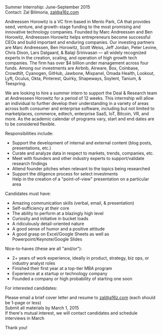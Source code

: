 Summer Internship: June-September 2015 <br>
Contact: Zal Bilimoria, zal@a16z.com <br>

Andreessen Horowitz is a VC firm based in Menlo Park, CA that provides seed, venture, and growth-stage funding to the most promising and innovative technology companies. Founded by Marc Andreessen and Ben Horowitz, Andreessen Horowitz helps entrepreneurs become successful CEOs and build important and enduring companies. Our investing partners are Marc Andreessen, Ben Horowitz, Scott Weiss, Jeff Jordan, Peter Levine, Chris Dixon, Lars Dalgaard, & Balaji Srinivasan — all widely recognized experts in the creation, scaling, and operation of high growth tech companies. The firm has over $4 billion under management across four funds. Among our investments are Airbnb, Airware, Box, Coinbase, Crowdtilt, Cyanogen, GitHub, Jawbone, Mixpanel, Omada Health, Lookout, Lyft, Oculus, Okta, Pinterest, Quirky, Shapeways, Soylent, Tanium, & Teespring.

We are looking to hire a summer intern to support the Deal & Research team at Andresseen Horowitz for a period of 12 weeks. This internship will allow an individual to further develop their understanding in a variety of areas across both consumer and enterprise software, including but not limited to marketplaces, commerce, edtech, enterprise SaaS, IoT, Bitcoin, VR, and more. As the academic calendar of programs vary, start and end dates are to be considered flexible.

Responsibilities include:
<ul>
<li>Support the development of internal and external content (blog posts, presentations, etc.) </li>
<li>Curate and analyze data in respect to markets, trends, companies, etc. </li>
<li>Meet with founders and other industry experts to support/validate research findings </li>
<li>Attend founder pitches when relevant to the topics being researched </li>
<li>Support the diligence process for select investments </li>
<il>Help in the creation of a "point-of-view" presentation on a particular area </li>
</ul>

Candidates must have:
<ul>
<li>Amazing communication skills (verbal, email, & presentation) </li>
<li>Self-sufficiency at their core </li>
<li>The ability to perform at a blazingly high level </li>
<li>Curiosity and initiative in bucket loads </li>
<li>A ridiculously detail-oriented nature </li>
<li>A good sense of humor and a positive attitude </li>
<li>A good grasp on Excel/Google Sheets as well as Powerpoint/Keynote/Google Slides </li>
</ul>

Nice-to-haves (these are all "and/or"):
<ul>
<li>2+ years of work experience, ideally in product, strategy, biz ops, or industry analyst roles </li>
<li>Finished their first year at a top-tier MBA program </li>
<li>Experience at a startup or technology company </li>
<li>Founded a company or high probability of starting one soon </li>
</ul>

For interested candidates:

Please email a brief cover letter and resume to zal@a16z.com (each should be 1-page or less) <br>
Submit all materials by March 1, 2015 <br>
If there's mutual interest, we will contact candidates and schedule interviews in March <br>

Thank you!

